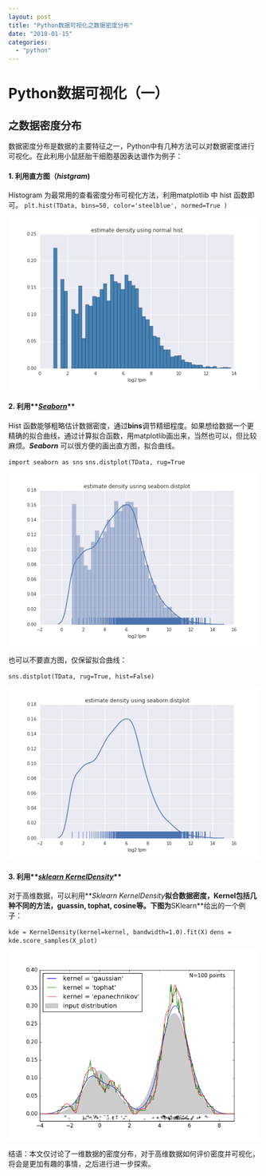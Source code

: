 ```yaml
---
layout: post
title: "Python数据可视化之数据密度分布"
date: "2018-01-15"
categories: 
  - "python"
---
```


# Python数据可视化（一）

## 之数据密度分布

数据密度分布是数据的主要特征之一，Python中有几种方法可以对数据密度进行可视化。在此利用小鼠胚胎干细胞基因表达谱作为例子：

#### 1\. 利用直方图（**_histgram_**)

Histogram 为最常用的查看密度分布可视化方法，利用matplotlib 中 hist 函数即可。 `plt.hist(TData, bins=50, color='steelblue', normed=True )`

![hist](/assets/image/default/hist.png)

#### 2\. 利用**[_Seaborn_](http://stanford.edu/~mwaskom/software/seaborn/tutorial/distributions.html)**

Hist 函数能够粗略估计数据密度，通过**bins**调节精细程度。如果想给数据一个更精确的拟合曲线，通过计算拟合函数，用matplotlib画出来，当然也可以，但比较麻烦。**_Seaborn_** 可以很方便的画出直方图，拟合曲线。

`import seaborn as sns` `sns.distplot(TData, rug=True`

![histtrue](/assets/image/default/seaborn.png)

也可以不要直方图，仅保留拟合曲线：

`sns.distplot(TData, rug=True, hist=False)`

![hist_false](/assets/image/default/seaborn_hist_false.png)

#### 3\. 利用**[_sklearn KernelDensity_](http://scikit-learn.org/stable/auto_examples/neighbors/plot_kde_1d.html)**

对于高维数据，可以利用**_Sklearn KernelDensity_**拟合数据密度，**Kernel**包括几种不同的方法，**guassin, tophat, cosine**等。下图为**SKlearn**给出的一个例子：

`kde = KernelDensity(kernel=kernel, bandwidth=1.0).fit(X)` `dens = kde.score_samples(X_plot)`

![sklearn](/assets/image/default/plot_kde_1d_003.png)

结语：本文仅讨论了一维数据的密度分布，对于高维数据如何评价密度并可视化，将会是更加有趣的事情，之后进行进一步探索。
